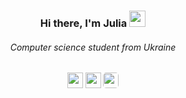 <h3 align="center">Hi there, I'm Julia</a> 
<img src="https://github.com/blackcater/blackcater/raw/main/images/Hi.gif" height="26"/></h3>
<h6 align="center">Computer science student from Ukraine</h6>

<p></p>
<p align="center">
  <a href="https://t.me/julia_io" target="_blank"><img height="25" src = "https://img.shields.io/badge/Telegram-2CA5E0?style=for-the-badge&logo=telegram&logoColor=white"></a>
  <a href="mailto:juliaionova111@gmail.com" target="_blank"><img height="25" src = "https://img.shields.io/badge/Gmail-D14836?style=for-the-badge&logo=gmail&logoColor=white"></a>
  <a href="https://www.instagram.com/jul__ion/" target="_blank"><img height="25" style = "border-radius: 5px;" src = "https://img.shields.io/badge/Instagram-E4405F?style=for-the-badge&logo=instagram&logoColor=white"></a>
</p>
